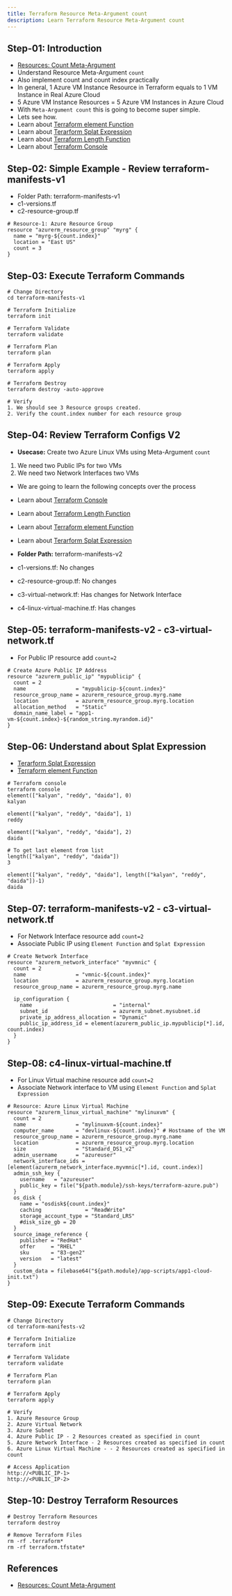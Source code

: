```yaml
---
title: Terraform Resource Meta-Argument count
description: Learn Terraform Resource Meta-Argument count
---
```


## Step-01: Introduction
- [Resources: Count Meta-Argument](https://www.terraform.io/docs/language/meta-arguments/count.html)
- Understand Resource Meta-Argument `count`
- Also implement count and count index practically 
- In general, 1 Azure VM Instance Resource in Terraform equals to 1 VM Instance in Real Azure Cloud
- 5 Azure VM Instance Resources = 5 Azure VM Instances in Azure Cloud
- With `Meta-Argument count` this is going to become super simple. 
- Lets see how. 
- Learn about [Terraform element Function](https://www.terraform.io/docs/language/functions/element.html)
- Learn about [Terarform Splat Expression](https://www.terraform.io/docs/language/expressions/splat.html)
- Learn about [Terraform Length Function](https://www.terraform.io/docs/language/functions/length.html)
- Learn about [Terraform Console](https://www.terraform.io/docs/cli/commands/console.html)


## Step-02: Simple Example - Review terraform-manifests-v1
- Folder Path: terraform-manifests-v1
- c1-versions.tf
- c2-resource-group.tf
```t
# Resource-1: Azure Resource Group
resource "azurerm_resource_group" "myrg" {
  name = "myrg-${count.index}"
  location = "East US"
  count = 3
}
```

## Step-03: Execute Terraform Commands
```t
# Change Directory
cd terraform-manifests-v1

# Terraform Initialize
terraform init

# Terraform Validate
terraform validate

# Terraform Plan 
terraform plan

# Terraform Apply 
terraform apply 

# Terraform Destroy
terraform destroy -auto-approve

# Verify
1. We should see 3 Resource groups created.
2. Verify the count.index number for each resource group
```

## Step-04: Review Terraform Configs V2
- **Usecase:** Create two Azure Linux VMs using Meta-Argument `count`
1. We need two Public IPs for two VMs
2. We need two Network Interfaces two VMs
- We are going to learn the following concepts over the process
- Learn about [Terraform Console](https://www.terraform.io/docs/cli/commands/console.html)
- Learn about [Terraform Length Function](https://www.terraform.io/docs/language/functions/length.html)
- Learn about [Terraform element Function](https://www.terraform.io/docs/language/functions/element.html)
- Learn about [Terarform Splat Expression](https://www.terraform.io/docs/language/expressions/splat.html)

- **Folder Path:** terraform-manifests-v2
- c1-versions.tf: No changes
- c2-resource-group.tf: No changes
- c3-virtual-network.tf: Has changes for Network Interface
- c4-linux-virtual-machine.tf: Has changes

## Step-05: terraform-manifests-v2 - c3-virtual-network.tf
- For Public IP resource add `count=2`
```t
# Create Azure Public IP Address
resource "azurerm_public_ip" "mypublicip" {
  count = 2
  name                = "mypublicip-${count.index}"
  resource_group_name = azurerm_resource_group.myrg.name
  location            = azurerm_resource_group.myrg.location
  allocation_method   = "Static"
  domain_name_label = "app1-vm-${count.index}-${random_string.myrandom.id}"  
}
```

## Step-06: Understand about Splat Expression
- [Terarform Splat Expression](https://www.terraform.io/docs/language/expressions/splat.html)
- [Terraform element Function](https://www.terraform.io/docs/language/functions/element.html)
```t
# Terraform console
terraform console
element(["kalyan", "reddy", "daida"], 0)
kalyan

element(["kalyan", "reddy", "daida"], 1)
reddy

element(["kalyan", "reddy", "daida"], 2)
daida

# To get last element from list
length(["kalyan", "reddy", "daida"])
3

element(["kalyan", "reddy", "daida"], length(["kalyan", "reddy", "daida"])-1)
daida
```

## Step-07: terraform-manifests-v2 - c3-virtual-network.tf
- For Network Interface resource add `count=2`
- Associate Public IP using `Element Function` and `Splat Expression`
```t
# Create Network Interface
resource "azurerm_network_interface" "myvmnic" {
  count = 2
  name                = "vmnic-${count.index}"
  location            = azurerm_resource_group.myrg.location
  resource_group_name = azurerm_resource_group.myrg.name

  ip_configuration {
    name                          = "internal"
    subnet_id                     = azurerm_subnet.mysubnet.id
    private_ip_address_allocation = "Dynamic"
    public_ip_address_id = element(azurerm_public_ip.mypublicip[*].id, count.index)
  }
}
```

## Step-08: c4-linux-virtual-machine.tf 
- For Linux Virtual machine resource add `count=2`
- Associate Network interface to VM using `Element Function` and `Splat Expression`
```t
# Resource: Azure Linux Virtual Machine
resource "azurerm_linux_virtual_machine" "mylinuxvm" {
  count = 2
  name                = "mylinuxvm-${count.index}"
  computer_name       = "devlinux-${count.index}" # Hostname of the VM
  resource_group_name = azurerm_resource_group.myrg.name
  location            = azurerm_resource_group.myrg.location
  size                = "Standard_DS1_v2"
  admin_username      = "azureuser"
  network_interface_ids = [element(azurerm_network_interface.myvmnic[*].id, count.index)]
  admin_ssh_key {
    username   = "azureuser"
    public_key = file("${path.module}/ssh-keys/terraform-azure.pub")
  }
  os_disk {
    name = "osdisk${count.index}"
    caching              = "ReadWrite"
    storage_account_type = "Standard_LRS"
    #disk_size_gb = 20
  }
  source_image_reference {
    publisher = "RedHat"
    offer     = "RHEL"
    sku       = "83-gen2"
    version   = "latest"
  }
  custom_data = filebase64("${path.module}/app-scripts/app1-cloud-init.txt")
}
```


## Step-09: Execute Terraform Commands
```t
# Change Directory
cd terraform-manifests-v2

# Terraform Initialize
terraform init

# Terraform Validate
terraform validate

# Terraform Plan 
terraform plan

# Terraform Apply 
terraform apply 

# Verify
1. Azure Resource Group
2. Azure Virtual Network
3. Azure Subnet
4. Azure Public IP - 2 Resources created as specified in count
5. Azure Network Interface - 2 Resources created as specified in count
6. Azure Linux Virtual Machine - - 2 Resources created as specified in count

# Access Application
http://<PUBLIC_IP-1>
http://<PUBLIC_IP-2>
```

## Step-10: Destroy Terraform Resources
```t
# Destroy Terraform Resources
terraform destroy

# Remove Terraform Files
rm -rf .terraform*
rm -rf terraform.tfstate*
```

## References
- [Resources: Count Meta-Argument](https://www.terraform.io/docs/language/meta-arguments/count.html)